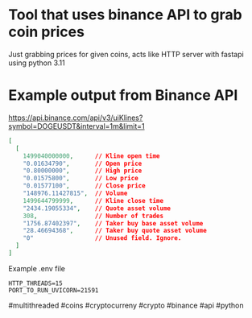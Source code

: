 # Tool that uses binance API to grab coin prices
Just grabbing prices for given coins, acts like HTTP server with fastapi using python 3.11

# Example output from Binance API
https://api.binance.com/api/v3/uiKlines?symbol=DOGEUSDT&interval=1m&limit=1
```json
[
  [
    1499040000000,      // Kline open time
    "0.01634790",       // Open price
    "0.80000000",       // High price
    "0.01575800",       // Low price
    "0.01577100",       // Close price
    "148976.11427815",  // Volume
    1499644799999,      // Kline close time
    "2434.19055334",    // Quote asset volume
    308,                // Number of trades
    "1756.87402397",    // Taker buy base asset volume
    "28.46694368",      // Taker buy quote asset volume
    "0"                 // Unused field. Ignore.
  ]
]
```

Example .env file
```
HTTP_THREADS=15
PORT_TO_RUN_UVICORN=21591
```

#multithreaded #coins #cryptocurreny #crypto #binance #api #python